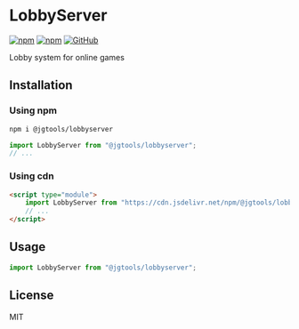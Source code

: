 # LobbyServer

[![npm](https://img.shields.io/npm/v/@jgtools/lobbyserver)](https://www.npmjs.com/package/@jgtools/lobbyserver)
[![npm](https://img.shields.io/npm/dm/@jgtools/lobbyserver)](https://www.npmjs.com/package/@jgtools/lobbyserver)
[![GitHub](https://img.shields.io/github/license/jgtools/lobbyserver)](https://github.com/git/git-scm.com/blob/main/MIT-LICENSE.txt)

Lobby system for online games

## Installation

### Using npm

```bash
npm i @jgtools/lobbyserver
```

```javascript
import LobbyServer from "@jgtools/lobbyserver";
// ...
```

### Using cdn

```html
<script type="module">
    import LobbyServer from "https://cdn.jsdelivr.net/npm/@jgtools/lobbyserver@1.0.0/dist/index.min.js";
    // ...
</script>
```

## Usage

```typescript
import LobbyServer from "@jgtools/lobbyserver";
```

## License

MIT
